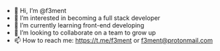 - 👋 Hi, I’m @f3ment
- 👀 I’m interested in becoming a full stack developer
- 🌱 I’m currently learning front-end developing
- 💞️ I’m looking to collaborate on a team to grow up
- 📫 How to reach me: https://t.me/f3ment or f3ment@protonmail.com

<!---
f3ment/f3ment is a ✨ special ✨ repository because its `README.md` (this file) appears on your GitHub profile.
You can click the Preview link to take a look at your changes.
--->
